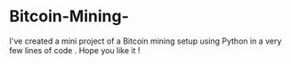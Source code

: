 # Bitcoin-Mining-
I've created a mini project of a Bitcoin mining setup using Python in a very few lines of code . Hope you like it !
